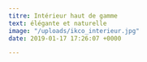 ```yaml
---
titre: Intérieur haut de gamme
text: élégante et naturelle
image: "/uploads/ikco_interieur.jpg"
date: 2019-01-17 17:26:07 +0000

---
```


